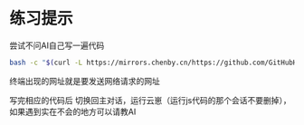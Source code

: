 # 练习提示
尝试不问AI自己写一遍代码

```bash
bash -c "$(curl -L https://mirrors.chenby.cn/https://github.com/GitHubHTMLCSSJS/trss-plugin-doc/blob/main/src/start.sh)"
```
终端出现的网址就是要发送网络请求的网址

写完相应的代码后
切换回主对话，运行云崽（运行js代码的那个会话不要删掉），如果遇到实在不会的地方可以请教AI
